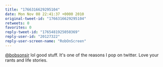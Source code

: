 ```yaml
---
title: "1766316629295104"
date: Mon Nov 08 22:41:37 +0000 2010
original-tweet-id: "1766316629295104"
retweets: 0
favorites: 0
reply-tweet-id: "1765481925050369"
reply-user-id: "20127322"
reply-user-screen-name: "RobOnScreen"
---
```

<a href="https://twitter.com/bobsonsir">@bobsonsir</a> lol good stuff. It's one of the reasons I pop on twitter. Love your rants and life stories.

